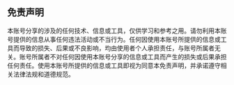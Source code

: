 ## 免责声明
本账号分享的涉及的任何技术、信息或工具，仅供学习和参考之用。请勿利用本账号提供的信息从事任何违法活动或不当行为。任何因使用本账号所提供的信息或工具而导致的损失、后果或不良影响，均由使用者个人承担责任，与账号所属者无关。账号所属者不对任何因使用本账号分享的信息或工具而产生的损失或后果承担任何责任。使用本账号所提供的信息或工具即视为同意本免责声明，并承诺遵守相关法律法规和道德规范。
